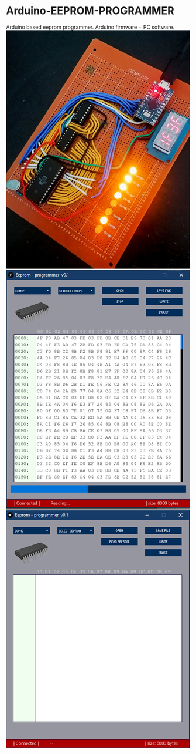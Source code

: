 # Arduino-EEPROM-PROGRAMMER
Arduino based eeprom programmer. Arduino firmware + PC software.
![Image 1](https://github.com/elekeskaroly/Arduino-EEPROM-PROGRAMMER/blob/main/screen%20003.jpg)
![Image 2](https://github.com/elekeskaroly/Arduino-EEPROM-PROGRAMMER/blob/main/screen%20002.jpg)
![Image 3](https://github.com/elekeskaroly/Arduino-EEPROM-PROGRAMMER/blob/main/screen%20001.jpg)
